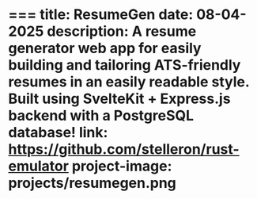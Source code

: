=== 
title: ResumeGen
date: 08-04-2025
description: A resume generator web app for easily building and tailoring ATS-friendly resumes in an easily readable style. Built using SvelteKit + Express.js backend with a PostgreSQL database!
link: https://github.com/stelleron/rust-emulator
project-image: projects/resumegen.png
===
